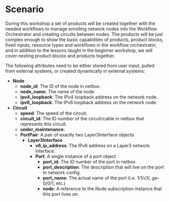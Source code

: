 # Scenario

During this workshop a set of products will be created together with the needed workflows to manage enrolling network nodes into the Workflow Orchestrator and creating circuits between nodes. The products will be just complex enough to show the basic capabilities of products, product blocks, fixed inputs, resource types and workflows in the workflow orchestrator, and in addition to the lessons taught in the beginner workshop, we will cover nesting product blocks and products together.

The following attributes need to be either stored from user input, pulled from external systems, or created dynamically in external systems:

* **Node**
  * **node_id**: The ID of the node in netbox.
  * **node_name**: The name of the node
  * **ipv4_loopback**: The IPv4 loopback address on the network node.
  * **ipv6_loopback**: The IPv6 loopback address on the network node.
* **Circuit**
  * **speed**: The speed of the circuit.
  * **circuit_id**: The ID number of the circuit/cable in netbox that represents this circuit.
  * **under_maintenance**:
  * **PortPair**: A pair of exactly two Layer3Interface objects
    * **Layer3Interface**
      * **v6_ip_address**: The IPv6 address on a Layer3 network interface.
      * **Port**: A single instance of a port object
        * **port_id**: The ID number of the port in netbox
        * **port_description**: The description that will live on the port in network config.
        * **port_name**: The actual name of the port (i.e. 1/1/c1/, ge-0/0/1, etc.)
        * **node**: A reference to the Node subscription instance that this port lives on.
